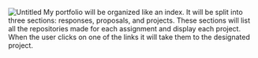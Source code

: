 ![Untitled](https://user-images.githubusercontent.com/54646608/117191562-50ff0a00-ada6-11eb-9ef4-c5fd11c22853.jpg)
My portfolio will be organized like an index. It will be split into three sections: responses, proposals, and projects. These sections will list all the repositories made for each assignment and display each project. When the user clicks on one of the links it will take them to the designated project.
